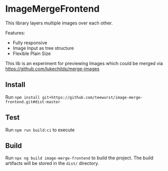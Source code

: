 # ImageMergeFrontend

This library layers multiple images over each other.

Features:

- Fully responsive
- Image Input as tree structure
- Flexible Plain Size

This lib is an experiment for previewing Images which could be merged via https://github.com/lukechilds/merge-images

## Install

Run `npm install git+https://github.com/teewurst/image-merge-frontend.git#dist-master`

## Test

Run `npm run build:ci` to execute 

## Build

Run `npx ng build image-merge-frontend` to build the project. The build artifacts will be stored in the `dist/` directory.

